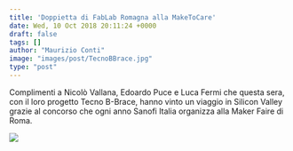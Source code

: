 ```yaml
---
title: 'Doppietta di FabLab Romagna alla MakeToCare'
date: Wed, 10 Oct 2018 20:11:24 +0000
draft: false
tags: []
author: "Maurizio Conti"
image: "images/post/TecnoBBrace.jpg"
type: "post"
---
```


Complimenti a Nicolò Vallana, Edoardo Puce e Luca Fermi che questa sera, con il loro progetto Tecno B-Brace,   hanno vinto un viaggio in Silicon Valley grazie al concorso che ogni anno Sanofi Italia organizza alla Maker Faire di Roma.

![](images/post/TecnoBBrace.jpg)